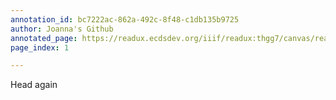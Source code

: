 ```yaml
---
annotation_id: bc7222ac-862a-492c-8f48-c1db135b9725
author: Joanna's Github
annotated_page: https://readux.ecdsdev.org/iiif/readux:thgg7/canvas/readux:thgg7_00000001.jp2
page_index: 1

---
```

<p>Head again</p>